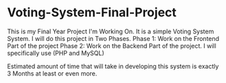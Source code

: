 # Voting-System-Final-Project
This is my Final Year Project I'm Working On. It is a simple Voting System System.
I will do this project in Two Phases.
Phase 1: Work on the Frontend Part of the project
Phase 2: Work on the Backend Part of the project. I will specifically use (PHP and MySQL)

Estimated amount of time that will take in developing this system is exactly 3 Months at least or even more.

